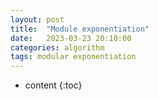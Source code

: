```yaml
---
layout: post
title:  "Module exponentiation"
date:   2023-03-23 20:10:00
categories: algorithm
tags: modular exponentiation
---
```


* content
{:toc}